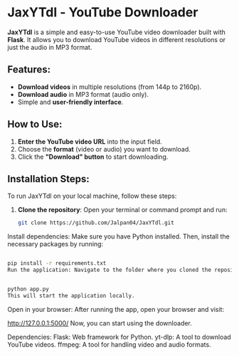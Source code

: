 # JaxYTdl - YouTube Downloader

**JaxYTdl** is a simple and easy-to-use YouTube video downloader built with **Flask**. It allows you to download YouTube videos in different resolutions or just the audio in MP3 format.

## Features:
- **Download videos** in multiple resolutions (from 144p to 2160p).
- **Download audio** in MP3 format (audio only).
- Simple and **user-friendly interface**.

## How to Use:
1. **Enter the YouTube video URL** into the input field.
2. Choose the **format** (video or audio) you want to download.
3. Click the **"Download" button** to start downloading.

## Installation Steps:
To run JaxYTdl on your local machine, follow these steps:

1. **Clone the repository**:
   Open your terminal or command prompt and run:
   ```bash
   git clone https://github.com/Jalpan04/JaxYTdl.git
Install dependencies: Make sure you have Python installed. Then, install the necessary packages by running:

 ```bash

pip install -r requirements.txt
Run the application: Navigate to the folder where you cloned the repository and run:
 ```
 ```bash

python app.py
This will start the application locally.
 ```
Open in your browser: After running the app, open your browser and visit:

http://127.0.0.1:5000/
Now, you can start using the downloader.

Dependencies:
Flask: Web framework for Python.
yt-dlp: A tool to download YouTube videos.
ffmpeg: A tool for handling video and audio formats.






